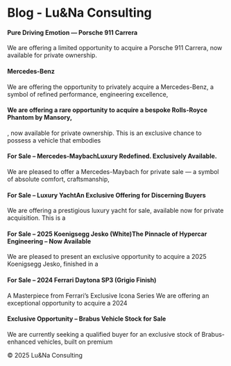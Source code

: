 # Blog - Lu&Na Consulting

#### Pure Driving Emotion — Porsche 911 Carrera

We are offering a limited opportunity to acquire a Porsche 911 Carrera, now available for private ownership.

#### Mercedes-Benz

We are offering the opportunity to privately acquire a Mercedes-Benz, a symbol of refined performance, engineering excellence,

#### We are offering a rare opportunity to acquire a bespoke Rolls-Royce Phantom by Mansory,

, now available for private ownership. This is an exclusive chance to possess a vehicle that embodies

#### For Sale – Mercedes-MaybachLuxury Redefined. Exclusively Available.

We are pleased to offer a Mercedes-Maybach for private sale — a symbol of absolute comfort, craftsmanship,

#### For Sale – Luxury YachtAn Exclusive Offering for Discerning Buyers

We are offering a prestigious luxury yacht for sale, available now for private acquisition. This is a

#### For Sale – 2025 Koenigsegg Jesko (White)The Pinnacle of Hypercar Engineering – Now Available

We are pleased to present an exclusive opportunity to acquire a 2025 Koenigsegg Jesko, finished in a

#### For Sale – 2024 Ferrari Daytona SP3 (Grigio Finish)

A Masterpiece from Ferrari’s Exclusive Icona Series We are offering an exceptional opportunity to acquire a 2024

#### Exclusive Opportunity – Brabus Vehicle Stock for Sale

We are currently seeking a qualified buyer for an exclusive stock of Brabus-enhanced vehicles, built on premium

© 2025 Lu&Na Consulting

